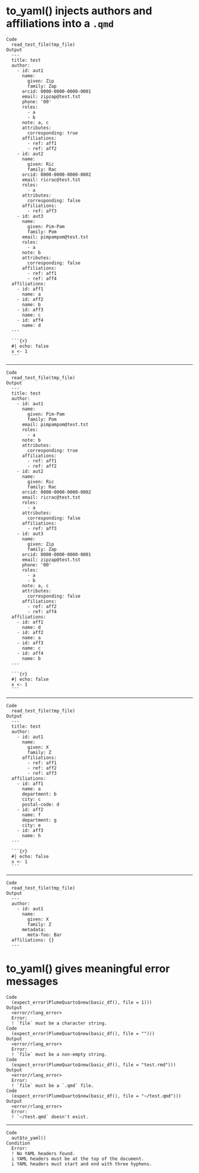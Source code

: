 # to_yaml() injects authors and affiliations into a `.qmd`

    Code
      read_test_file(tmp_file)
    Output
      ---
      title: test
      author:
        - id: aut1
          name:
            given: Zip
            family: Zap
          orcid: 0000-0000-0000-0001
          email: zipzap@test.tst
          phone: '00'
          roles:
            - a
            - b
          note: a, c
          attributes:
            corresponding: true
          affiliations:
            - ref: aff1
            - ref: aff2
        - id: aut2
          name:
            given: Ric
            family: Rac
          orcid: 0000-0000-0000-0002
          email: ricrac@test.tst
          roles:
            - a
          attributes:
            corresponding: false
          affiliations:
            - ref: aff3
        - id: aut3
          name:
            given: Pim-Pam
            family: Pom
          email: pimpampom@test.tst
          roles:
            - a
          note: b
          attributes:
            corresponding: false
          affiliations:
            - ref: aff1
            - ref: aff4
      affiliations:
        - id: aff1
          name: a
        - id: aff2
          name: b
        - id: aff3
          name: c
        - id: aff4
          name: d
      ---
      
      ```{r}
      #| echo: false
      x <- 1
      ```

---

    Code
      read_test_file(tmp_file)
    Output
      ---
      title: test
      author:
        - id: aut1
          name:
            given: Pim-Pam
            family: Pom
          email: pimpampom@test.tst
          roles:
            - a
          note: b
          attributes:
            corresponding: true
          affiliations:
            - ref: aff1
            - ref: aff2
        - id: aut2
          name:
            given: Ric
            family: Rac
          orcid: 0000-0000-0000-0002
          email: ricrac@test.tst
          roles:
            - a
          attributes:
            corresponding: false
          affiliations:
            - ref: aff3
        - id: aut3
          name:
            given: Zip
            family: Zap
          orcid: 0000-0000-0000-0001
          email: zipzap@test.tst
          phone: '00'
          roles:
            - a
            - b
          note: a, c
          attributes:
            corresponding: false
          affiliations:
            - ref: aff2
            - ref: aff4
      affiliations:
        - id: aff1
          name: d
        - id: aff2
          name: a
        - id: aff3
          name: c
        - id: aff4
          name: b
      ---
      
      ```{r}
      #| echo: false
      x <- 1
      ```

---

    Code
      read_test_file(tmp_file)
    Output
      ---
      title: test
      author:
        - id: aut1
          name:
            given: X
            family: Z
          affiliations:
            - ref: aff1
            - ref: aff2
            - ref: aff3
      affiliations:
        - id: aff1
          name: a
          department: b
          city: c
          postal-code: d
        - id: aff2
          name: f
          department: g
          city: e
        - id: aff3
          name: h
      ---
      
      ```{r}
      #| echo: false
      x <- 1
      ```

---

    Code
      read_test_file(tmp_file)
    Output
      ---
      author:
        - id: aut1
          name:
            given: X
            family: Z
          metadata:
            meta-foo: Bar
      affiliations: {}
      ---

# to_yaml() gives meaningful error messages

    Code
      (expect_error(PlumeQuarto$new(basic_df(), file = 1)))
    Output
      <error/rlang_error>
      Error:
      ! `file` must be a character string.
    Code
      (expect_error(PlumeQuarto$new(basic_df(), file = "")))
    Output
      <error/rlang_error>
      Error:
      ! `file` must be a non-empty string.
    Code
      (expect_error(PlumeQuarto$new(basic_df(), file = "test.rmd")))
    Output
      <error/rlang_error>
      Error:
      ! `file` must be a `.qmd` file.
    Code
      (expect_error(PlumeQuarto$new(basic_df(), file = "~/test.qmd")))
    Output
      <error/rlang_error>
      Error:
      ! `~/test.qmd` doesn't exist.

---

    Code
      aut$to_yaml()
    Condition
      Error:
      ! No YAML headers found.
      i YAML headers must be at the top of the document.
      i YAML headers must start and end with three hyphens.

